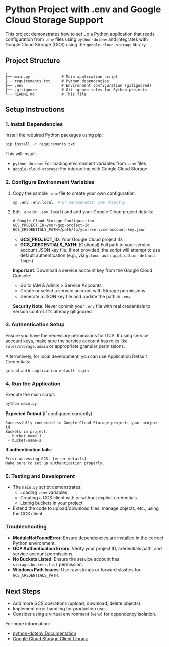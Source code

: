 # Python Project with .env and Google Cloud Storage Support

This project demonstrates how to set up a Python application that reads configuration from `.env` files using `python-dotenv` and integrates with Google Cloud Storage (GCS) using the `google-cloud-storage` library.

## Project Structure

```
.
├── main.py              # Main application script
├── requirements.txt     # Python dependencies
├── .env                 # Environment configuration (gitignored)
├── .gitignore           # Git ignore rules for Python projects
└── README.md            # This file
```

## Setup Instructions

### 1. Install Dependencies

Install the required Python packages using pip:

```bash
pip install -r requirements.txt
```

This will install:
- `python-dotenv`: For loading environment variables from `.env` files
- `google-cloud-storage`: For interacting with Google Cloud Storage

### 2. Configure Environment Variables

1. Copy the sample `.env` file to create your own configuration:
   ```bash
   cp .env .env.local  # Or rename/edit .env directly
   ```

2. Edit `.env` (or `.env.local`) and add your Google Cloud project details:
   ```
   # Google Cloud Storage Configuration
   GCS_PROJECT_ID=your-gcp-project-id
   GCS_CREDENTIALS_PATH=/path/to/your/service-account-key.json
   ```

   - **GCS_PROJECT_ID**: Your Google Cloud project ID.
   - **GCS_CREDENTIALS_PATH**: (Optional) Full path to your service account JSON key file. If not provided, the script will attempt to use default authentication (e.g., via `gcloud auth application-default login`).

   **Important**: Download a service account key from the Google Cloud Console:
   - Go to IAM & Admin > Service Accounts
   - Create or select a service account with Storage permissions
   - Generate a JSON key file and update the path in `.env`

   **Security Note**: Never commit your `.env` file with real credentials to version control. It's already gitignored.

### 3. Authentication Setup

Ensure you have the necessary permissions for GCS. If using service account keys, make sure the service account has roles like `roles/storage.admin` or appropriate granular permissions.

Alternatively, for local development, you can use Application Default Credentials:
```bash
gcloud auth application-default login
```

### 4. Run the Application

Execute the main script:

```bash
python main.py
```

**Expected Output** (if configured correctly):
```
Successfully connected to Google Cloud Storage project: your-project-id
Buckets in project:
 - bucket-name-1
 - bucket-name-2
```

**If authentication fails**:
```
Error accessing GCS: [error details]
Make sure to set up authentication properly.
```

### 5. Testing and Development

- The `main.py` script demonstrates:
  - Loading `.env` variables
  - Creating a GCS client with or without explicit credentials
  - Listing buckets in your project
- Extend the code to upload/download files, manage objects, etc., using the GCS client.

### Troubleshooting

- **ModuleNotFoundError**: Ensure dependencies are installed in the correct Python environment.
- **GCP Authentication Errors**: Verify your project ID, credentials path, and service account permissions.
- **No Buckets Listed**: Ensure the service account has `storage.buckets.list` permission.
- **Windows Path Issues**: Use raw strings or forward slashes for `GCS_CREDENTIALS_PATH`.

## Next Steps

- Add more GCS operations (upload, download, delete objects).
- Implement error handling for production use.
- Consider using a virtual environment (`venv`) for dependency isolation.

For more information:
- [python-dotenv Documentation](https://pypi.org/project/python-dotenv/)
- [Google Cloud Storage Client Library](https://cloud.google.com/storage/docs/reference/libraries#client-libraries-install-python)